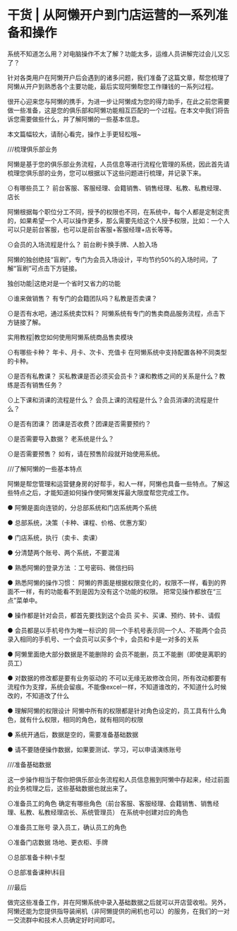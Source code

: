 # 干货 | 从阿懒开户到门店运营的一系列准备和操作

系统不知道怎么用？对电脑操作不太了解？功能太多，运维人员讲解完过会儿又忘了？

针对各类用户在阿懒开户后会遇到的诸多问题，我们准备了这篇文章，帮您梳理了阿懒从开户到熟悉各个主要功能，最后实现阿懒帮您工作赚钱的一系列过程。

很开心迎来您与阿懒的携手，为进一步让阿懒成为您的得力助手，在此之前您需要做一些准备，这是您的俱乐部和阿懒功能相互匹配的一个过程。在本文中我们将告诉您需要做些什么，并了解阿懒的一些基本信息。

本文篇幅较大，请耐心看完，操作上手更轻松哦~


///梳理俱乐部业务

阿懒是基于您的俱乐部业务流程，人员信息等进行流程化管理的系统，因此首先请梳理您俱乐部的业务，您可以根据以下这些问题进行梳理，并记录下来。

⊙有哪些员工？
前台客服、客服经理、会籍销售、销售经理、私教、私教经理、店长

阿懒根据每个职位分工不同，授予的权限也不同，在系统中，每个人都是定制定责的，如果希望一个人可以操作更多，那么需要先给这个人授予权限，比如：一个人可以只是前台客服，也可以是前台客服+客服经理+店长等等。

⊙会员的入场流程是什么？
前台刷卡换手牌、人脸入场

阿懒的独创绝技“盲刷”，专门为会员入场设计，平均节约50%的入场时间，了解“盲刷”可点击下方链接。

独创功能|这绝对是一个省时又省力的功能

⊙谁来做销售？
有专门的会籍团队吗？私教是否卖课？

⊙是否有水吧，通过系统卖饮料？
阿懒系统有专门的售卖商品服务流程，点击下方链接了解。

实用教程|教您如何使用阿懒系统商品售卖模块


⊙有哪些卡种？
年卡、月卡、次卡、充值卡
在阿懒系统中支持配置各种不同类型的卡种。

⊙是否有私教课？
买私教课是否必须买会员卡？课和教练之间的关系是什么？教练是否有销售任务？

⊙上下课和消课的流程是什么？
会员上课的流程是什么？会员消课的流程是什么？

⊙是否有团课？
团课是否收费？团课是否需要预约？

⊙是否需要导入数据？
老系统是什么？

⊙是否需要预售？
如有，请在预售阶段就开始使用系统。


///了解阿懒的一些基本特点

阿懒是帮您管理和运营健身房的好帮手，和人一样，阿懒也具备一些特点。了解这些特点之后，才能知道如何操作使阿懒发挥最大限度帮您完成工作。

●     阿懒是面向连锁的，分总部系统和门店系统两个系统

●     总部系统，决策（卡种、课程、价格、优惠方案）

●     门店系统，执行（卖卡、卖课）

●     分清楚两个账号、两个系统，不要混淆


●     熟悉阿懒的登录方法 ：工号密码、微信扫码


●     熟悉阿懒的操作习惯：
阿懒的界面是根据权限变化的，权限不一样，看到的界面不一样，有的功能看不到是因为没有这个功能的权限。
把常见操作都放在“三点”菜单中。

●     操作都是针对会员，都首先要找到这个会员
买卡、买课、预约、转卡、请假

●     会员都是以手机号作为唯一标识的
同一个手机号表示同一个人、不能两个会员录入相同的手机号、一个会员可以买多个卡，会员和卡是一对多的关系

●     阿懒里面绝大部分数据是不能删除的
会员不能删，员工不能删（即使是离职的员工）

●     对数据的修改都是要有业务驱动的
不可以无缘无故修改合同，所有改动都要有流程作为⽀撑，系统会留痕。不能像excel⼀样，不知道谁改的，不知道什么时候改的，不知道改了什么

●     理解阿懒的权限设计
阿懒中所有的权限都是针对角色设定的，员工具有什么角色，就有什么权限，相同的角色，就有相同的权限

●     系统开通后，数据是空的，需要准备基础数据

●     请不要随便操作数据，如果要测试、学习，可以申请演练账号


///准备基础数据

这一步操作相当于帮你把俱乐部业务流程和人员信息搬到阿懒中存起来，经过前面的业务梳理之后，这些基础数据也就出来了。

⊙准备员工的角色
确定有哪些角色（前台客服、客服经理、会籍销售、销售经理、私教、私教经理店长、系统管理员）
在系统中创建对应的角色

⊙准备员工账号
录入员工，确认员工的角色

⊙准备门店数据
场地、更衣柜、手牌

⊙总部准备卡种\卡型

⊙总部准备课种\科目

///最后

做完这些准备工作，并在阿懒系统中录入基础数据之后就可以开店营收啦。另外，阿懒还能为您提供指导装闸机（非阿懒提供的闸机也可以）的服务，在我们的一对一交流群中和技术人员确定好时间即可。